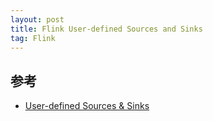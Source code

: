 ```yaml
---
layout: post
title: Flink User-defined Sources and Sinks
tag: Flink
---
```


## 参考
* [User-defined Sources & Sinks](https://nightlies.apache.org/flink/flink-docs-release-1.16/docs/dev/table/sourcessinks/)